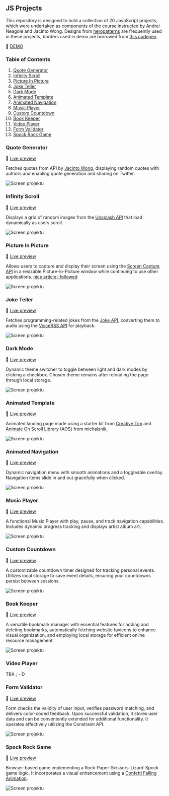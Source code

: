 ## JS Projects
This repository is designed to hold a collection of 20 JavaScript projects, which were undertaken as components of the course instructed by Andrei Neagoie and Jacinto Wong. Designs from [heropatterns](https://heropatterns.com) are frequently used in these projects, borders used in demo are borrowed from [this codepen](https://codepen.io/t_afif/pen/eYeqvMe).

:rocket: [DEMO](https://vermillion-puffpuff-312cf5.netlify.app)

### Table of Contents
1. [Quote Generator](#quote-generator)
2. [Infinity Scroll](#infinity-scroll)
3. [Picture In Picture](#picture-in-picture)
4. [Joke Teller](#joke-teller)
5. [Dark Mode](#dark-mode)
6. [Animated Template](#animated-template)
7. [Animated Navigation](#animated-navigation)
8. [Music Player](#music-player)
9. [Custom Countdown](#custom-countdown)
10. [Book Keeper](#book-keeper)
11. [Video Player](#video-player)
12. [Form Validator](#form-validator)
13. [Spock Rock Game](#spock-rock-game)


### Quote Generator

:rocket: [Live preview](https://vermillion-puffpuff-312cf5.netlify.app/01-quote-generator/)

Fetches quotes from API by [Jacinto Wong](https://github.com/JacintoDesign), displaying random quotes with authors and enabling quote generation and sharing on Twitter.

![Screen projektu](01-quote-generator/Quotes.png)

### Infinity Scroll

:rocket: [Live preview](https://vermillion-puffpuff-312cf5.netlify.app/02-infinity-scroll/)

Displays a grid of random images from the [Unsplash API](https://unsplash.com/developers) that load dynamically as users scroll.

![Screen projektu](02-infinity-scroll/InfinityScroll.png)

### Picture In Picture

:rocket: [Live preview](https://vermillion-puffpuff-312cf5.netlify.app/03-picture-in-picture/)

Allows users to capture and display their screen using the [Screen Capture API](https://developer.mozilla.org/en-US/docs/Web/API/Screen_Capture_API/Using_Screen_Capture) in a resizable Picture-in-Picture window while continuing to use other applications. [nice article i followed](https://css-tricks.com/an-introduction-to-the-picture-in-picture-web-api/)

![Screen projektu](03-picture-in-picture/PictureInPicture.png)

### Joke Teller

:rocket: [Live preview](https://vermillion-puffpuff-312cf5.netlify.app/04-joke-teller/)

Fetches programming-related jokes from the [Joke API](https://sv443.net/jokeapi/v2/), converting them to audio using the [VoiceRSS API](https://www.voicerss.org/api/) for playback.

![Screen projektu](04-joke-teller/JokesOnYou.png)

### Dark Mode

:rocket: [Live preview](https://vermillion-puffpuff-312cf5.netlify.app/05-light-dark-mode/)

Dynamic theme switcher to toggle between light and dark modes by clicking a checkbox. Chosen theme remains after reloading the page through local storage.

![Screen projektu](05-light-dark-mode/LightDarkMode.png)

### Animated Template

:rocket: [Live preview](https://vermillion-puffpuff-312cf5.netlify.app/06-animated-template/)

Animated landing page made using a starter kit from [Creative Tim](https://www.creative-tim.com/learning-lab/tailwind-starter-kit/landing) and [Animate On Scroll Library](https://github.com/michalsnik/aos) (AOS) from michalsnik.

![Screen projektu](06-animated-template/AnimatedTemplate.png)

### Animated Navigation

:rocket: [Live preview](https://vermillion-puffpuff-312cf5.netlify.app/07-animated-navigation/)

Dynamic navigation menu with smooth animations and a toggleable overlay. Navigation items slide in and out gracefully when clicked.

![Screen projektu](07-animated-navigation/AnimatedNavigation.png)

### Music Player

:rocket: [Live preview](https://vermillion-puffpuff-312cf5.netlify.app/08-music-player/)

A functional Music Player with play, pause, and track navigation capabilities. Includes dynamic progress tracking and displays artist album art.

![Screen projektu](08-music-player/MusicPlayer.png)

### Custom Countdown

:rocket: [Live preview](https://vermillion-puffpuff-312cf5.netlify.app/09-custom-countdown/)

A customizable countdown timer designed for tracking personal events. Utilizes local storage to save event details, ensuring your countdowns persist between sessions.

![Screen projektu](09-custom-countdown/CustomCountdown.png)

### Book Keeper

:rocket: [Live preview](https://vermillion-puffpuff-312cf5.netlify.app/10-book-keeper/)

A versatile bookmark manager with essential features for adding and deleting bookmarks, automatically fetching website favicons to enhance visual organization, and employing local storage for efficient online resource management.

![Screen projektu](10-book-keeper/BookKeeper.png)

### Video Player

TBA ; - D

### Form Validator

:rocket: [Live preview](https://vermillion-puffpuff-312cf5.netlify.app/12-form-validator/)

Form checks the validity of user input, verifies password matching, and delivers color-coded feedback. Upon successful validation, it stores user data and can be conveniently extended for additional functionality. It operates effectively utilizing the Constraint API.

![Screen projektu](12-form-validator/FormValidator.png)
 
### Spock Rock Game

:rocket: [Live preview](https://vermillion-puffpuff-312cf5.netlify.app/13-spock-rock-game/)

Browser-based game implementing a Rock-Paper-Scissors-Lizard-Spock game logic. It incorporates a visual enhancement using a [Confetti Falling Animation](https://www.cssscript.com/confetti-falling-animation/).

![Screen projektu](13-spock-rock-game/SpockRockGame.png)


